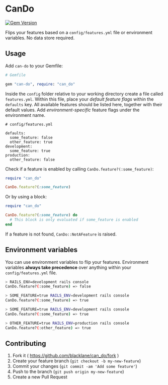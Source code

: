 # CanDo

[![Gem Version](https://badge.fury.io/rb/can-do.svg)](http://badge.fury.io/rb/can-do)

Flips your features based on a `config/features.yml` file or environment variables. No data store required.

## Usage

Add `can-do` to your Gemfile:

```ruby
# Gemfile

gem "can-do", require: "can_do"
```

Inside the `config` folder relative to your working directory create a file called `features.yml`. Within this file,
place your *default feature flags* within the `defaults` key. All available features should be listed here, together with
their default values. Add *environment-specific* feature flags under the environment name.

```
# config/features.yml

defaults:
  some_feature: false
  other_feature: true
development:
  some_feature: true
production:
  other_feature: false
```

Check if a feature is enabled by calling `CanDo.feature?(:some_feature)`:

```ruby
require "can_do"

CanDo.feature?(:some_feature)
```

Or by using a block:

```ruby
require "can_do"

CanDo.feature?(:some_feature) do
  # This block is only evaluated if some_feature is enabled
end
```

If a feature is not found, `CanDo::NotAFeature` is raised.

## Environment variables

You can use environment variables to flip your features. Environment variables **always take precedence** over anything
within your `config/features.yml` file.

```sh
> RAILS_ENV=development rails console
CanDo.feature?(:some_feature) => false

> SOME_FEATURE=true RAILS_ENV=development rails console
CanDo.feature?(:some_feature) => true

> SOME_FEATURE=true RAILS_ENV=development rails console
CanDo.feature?(:some_feature) => true

> OTHER_FEATURE=true RAILS_ENV=production rails console
CanDo.feature?(:other_feature) => true
```

## Contributing

1. Fork it ( https://github.com/blacklane/can_do/fork )
2. Create your feature branch (`git checkout -b my-new-feature`)
3. Commit your changes (`git commit -am 'Add some feature'`)
4. Push to the branch (`git push origin my-new-feature`)
5. Create a new Pull Request
